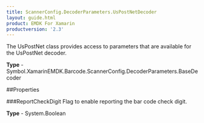 ```yaml
---
title: ScannerConfig.DecoderParameters.UsPostNetDecoder
layout: guide.html 
product: EMDK For Xamarin 
productversion: '2.3' 
---
```

The UsPostNet class provides access to parameters that are available for the UsPostNet decoder.

**Type** - Symbol.XamarinEMDK.Barcode.ScannerConfig.DecoderParameters.BaseDecoder

##Properties

###ReportCheckDigit
Flag to enable reporting the bar code check digit.

**Type** - System.Boolean


